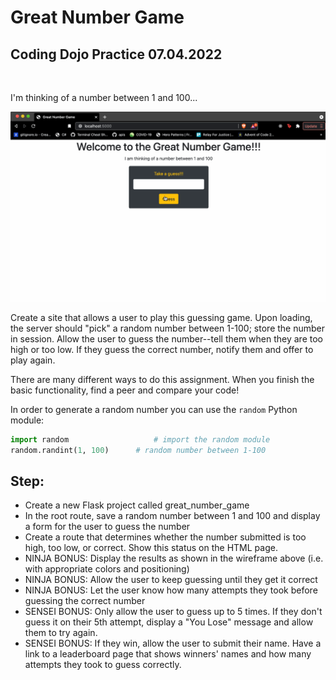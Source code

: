 # Great Number Game

## Coding Dojo Practice 07.04.2022

<br/>

I'm thinking of a number between 1 and 100...

![sample](./great_number_game.gif)

Create a site that allows a user to play this guessing game. Upon loading, the server should "pick" a random number between 1-100; store the number in session. Allow the user to guess the number--tell them when they are too high or too low. If they guess the correct number, notify them and offer to play again.

There are many different ways to do this assignment. When you finish the basic functionality, find a peer and compare your code!

In order to generate a random number you can use the ```random``` Python module:

```py
import random 	                # import the random module
random.randint(1, 100) 		# random number between 1-100
```


## **Step:**

* Create a new Flask project called great_number_game
* In the root route, save a random number between 1 and 100 and display a form for the user to guess the number
* Create a route that determines whether the number submitted is too high, too low, or correct. Show this status on the HTML page.
* NINJA BONUS: Display the results as shown in the wireframe above (i.e. with appropriate colors and positioning)
* NINJA BONUS: Allow the user to keep guessing until they get it correct
* NINJA BONUS: Let the user know how many attempts they took before guessing the correct number
* SENSEI BONUS: Only allow the user to guess up to 5 times. If they don't guess it on their 5th attempt, display a "You Lose" message and allow them to try again.
* SENSEI BONUS: If they win, allow the user to submit their name. Have a link to a leaderboard page that shows winners' names and how many attempts they took to guess correctly.